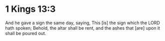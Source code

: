 # 1 Kings 13:3

And he gave a sign the same day, saying, This [is] the sign which the LORD hath spoken; Behold, the altar shall be rent, and the ashes that [are] upon it shall be poured out.